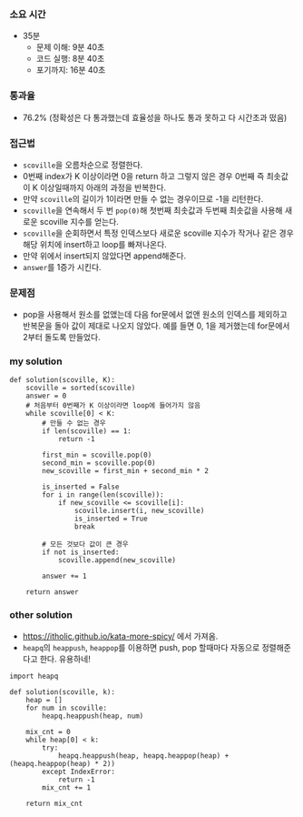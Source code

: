 ### 소요 시간
- 35분
    - 문제 이해: 9분 40초
    - 코드 실행: 8분 40초
    - 포기까지: 16분 40초

### 통과율
- 76.2% (정확성은 다 통과했는데 효율성을 하나도 통과 못하고 다 시간초과 떴음)

### 접근법
- `scoville`을 오름차순으로 정렬한다.
- 0번째 index가 K 이상이라면 0을 return 하고 그렇지 않은 경우 0번째 즉 최솟값이 K 이상일때까지 아래의 과정을 반복한다.
- 만약 `scoville`의 길이가 1이라면 만들 수 없는 경우이므로 -1을 리턴한다.
- `scoville`을 연속해서 두 번 `pop(0)`해 첫번째 최솟값과 두번째 최솟값을 사용해 새로운 scoville 지수를 얻는다.
- `scoville`을 순회하면서 특정 인덱스보다 새로운 scoville 지수가 작거나 같은 경우 해당 위치에 insert하고 loop를 빠져나온다.
- 만약 위에서 insert되지 않았다면 append해준다.
- `answer`를 1증가 시킨다.

### 문제점
- pop을 사용해서 원소를 없앴는데 다음 for문에서 없앤 원소의 인덱스를 제외하고 반복문을 돌아 값이 제대로 나오지 않았다. 예를 들면 0, 1을 제거했는데 for문에서 2부터 돌도록 만들었다.


### my solution
```
def solution(scoville, K):
    scoville = sorted(scoville)
    answer = 0
    # 처음부터 0번째가 K 이상이라면 loop에 들어가지 않음
    while scoville[0] < K:
        # 만들 수 없는 경우
        if len(scoville) == 1:
            return -1
        
        first_min = scoville.pop(0)
        second_min = scoville.pop(0)
        new_scoville = first_min + second_min * 2
        
        is_inserted = False
        for i in range(len(scoville)):
            if new_scoville <= scoville[i]:
                scoville.insert(i, new_scoville)
                is_inserted = True
                break
        
        # 모든 것보다 값이 큰 경우
        if not is_inserted:
            scoville.append(new_scoville)
        
        answer += 1
    
    return answer
```

### other solution
- https://itholic.github.io/kata-more-spicy/ 에서 가져옴.
- `heapq`의 `heappush`, `heappop`를 이용하면 push, pop 할때마다 자동으로 정렬해준다고 한다. 유용하네!
```
import heapq

def solution(scoville, k):
    heap = []
    for num in scoville:
        heapq.heappush(heap, num)
    
    mix_cnt = 0
    while heap[0] < k:
        try:
            heapq.heappush(heap, heapq.heappop(heap) + (heapq.heappop(heap) * 2))
        except IndexError:
            return -1
        mix_cnt += 1
    
    return mix_cnt
```